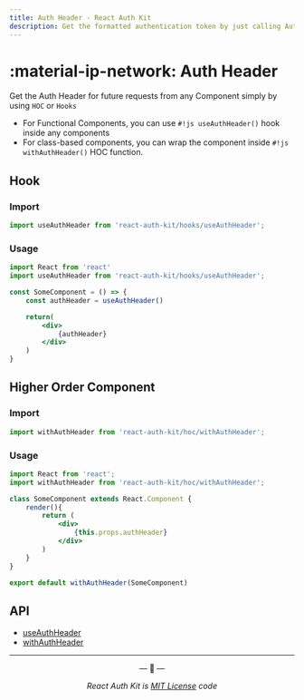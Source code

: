 ```yaml
---
title: Auth Header - React Auth Kit
description: Get the formatted authentication token by just calling Auth Header hook or Higher order component and pass it to all the API calls.
---
```



# :material-ip-network: Auth Header

<div data-ea-publisher="authkitarkadipme" data-ea-type="text" id="authheader"></div>

Get the Auth Header for future requests from any Component simply by using `HOC` or `Hooks`

- For Functional Components, you can use `#!js useAuthHeader()` hook inside any components
- For class-based components, you can wrap the component inside `#!js withAuthHeader()` HOC function.


## Hook

### Import

```js title="Import useAuthHeader in your app" linenums="1"
import useAuthHeader from 'react-auth-kit/hooks/useAuthHeader';
```

### Usage

```jsx title="SecureComponent.js" linenums="1" hl_lines="2 5 9"
import React from 'react'
import useAuthHeader from 'react-auth-kit/hooks/useAuthHeader';

const SomeComponent = () => {
    const authHeader = useAuthHeader()

    return(
        <div>
            {authHeader}
        </div>
    )
}
```

## Higher Order Component

### Import

```js title="Import withAuthHeader in your app" linenums="1"
import withAuthHeader from 'react-auth-kit/hoc/withAuthHeader';
```

### Usage

```jsx title="SecureComponent.js" linenums="1" hl_lines="2 8 14"
import React from 'react';
import withAuthHeader from 'react-auth-kit/hoc/withAuthHeader';

class SomeComponent extends React.Component {
    render(){
        return (
            <div>
                {this.props.authHeader}
            </div>
        )
    }
}

export default withAuthHeader(SomeComponent)
```

## API

- [useAuthHeader](./../reference/react-auth-kit/hooks/useAuthHeader.md)
- [withAuthHeader](./../reference/react-auth-kit/hoc/withAuthHeader.md)

---

<p align="center">&mdash; 🔑  &mdash;</p>
<p align="center"><i>React Auth Kit is <a href="https://github.com/react-auth-kit/react-auth-kit/blob/master/LICENSE">MIT License</a> code</i></p>
